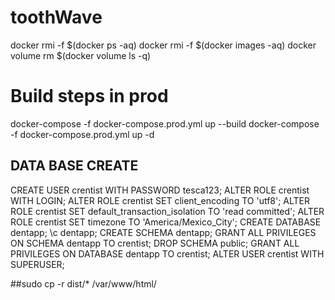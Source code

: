 # toothWave

docker rmi -f $(docker ps -aq)
docker rmi -f $(docker images -aq)
docker volume rm $(docker volume ls -q)

# Build steps in prod

docker-compose -f docker-compose.prod.yml up --build
docker-compose -f docker-compose.prod.yml up -d

## DATA BASE CREATE

CREATE USER crentist WITH PASSWORD tesca123;
ALTER ROLE crentist WITH LOGIN;
ALTER ROLE crentist SET client_encoding TO 'utf8';
ALTER ROLE crentist SET default_transaction_isolation TO 'read committed';
ALTER ROLE crentist SET timezone TO 'America/Mexico_City';
CREATE DATABASE dentapp;
\c dentapp;
CREATE SCHEMA dentapp;
GRANT ALL PRIVILEGES ON SCHEMA dentapp TO crentist;
DROP SCHEMA public;
GRANT ALL PRIVILEGES ON DATABASE dentapp TO crentist;
ALTER USER crentist WITH SUPERUSER;

##sudo cp -r dist/\* /var/www/html/
